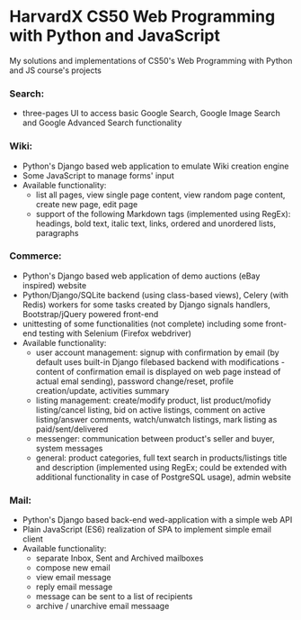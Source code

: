 # HarvardX CS50 Web Programming with Python and JavaScript

My solutions and implementations of CS50's Web Programming with Python and JS course's projects
 

### Search:
- three-pages UI to access basic Google Search, Google Image Search and Google Advanced Search functionality
 
### Wiki:
- Python's Django based web application to emulate Wiki creation engine
- Some JavaScript to manage forms' input
- Available functionality:
  - list all pages, view single page content, view random page content, create new page, edit page
  - support of the following Markdown tags (implemented using RegEx): headings, bold text, italic text, links, ordered and unordered lists, paragraphs

### Commerce:
- Python's Django based web application of demo auctions (eBay inspired) website
- Python/Django/SQLite backend (using class-based views), Celery (with Redis) workers for some tasks created by Django signals handlers, Bootstrap/jQuery powered front-end
- unittesting of some functionalities (not complete) including some front-end testing with Selenium (Firefox webdriver)
- Available functionality:
  - user account management: signup with confirmation by email (by default uses built-in Django filebased backend with modifications  - content of confirmation email is displayed on web page instead of actual emal sending), password change/reset, profile creation/update, activities summary
  - listing management: create/modify product, list product/mofidy listing/cancel listing, bid on active listings, comment on active listing/answer comments, watch/unwatch listings, mark listing as paid/sent/delivered
  - messenger: communication between product's seller and buyer, system messages
  - general: product categories, full text search in products/listings title and description (implemented using RegEx; could be extended with additional functionality in case of PostgreSQL usage), admin website

### Mail:
- Python's Django based back-end wed-application with a simple web API
- Plain JavaScript (ES6) realization of SPA to implement simple email client
- Available functionality:
  - separate Inbox, Sent and Archived mailboxes
  - compose new email
  - view email message
  - reply email message
  - message can be sent to a list of recipients
  - archive / unarchive email messaage
  
